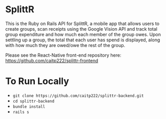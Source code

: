 # SplittR

This is the Ruby on Rails API for SplittR, a mobile app that allows users to create groups, scan receipts using the Google Vision API and track total group expenditure and how much each member of the group owes. Upon settling up a group, the total that each user has spend is displayed, along with how much they are owed/owe the rest of the group.

Please see the React-Native front-end repository here: https://github.com/caitp222/splittr-frontend

# To Run Locally
- `git clone https://github.com/caitp222/splittr-backend.git`
- `cd splittr-backend`
- `bundle install`
- `rails s`
